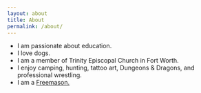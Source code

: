 ```yaml
---
layout: about
title: About
permalink: /about/
---
```


* I am passionate about education.
* I love dogs.
* I am a member of Trinity Episcopal Church in Fort Worth.
* I enjoy camping, hunting, tattoo art, Dungeons & Dragons, and professional wrestling.
* I am a [Freemason.](vitae.md)